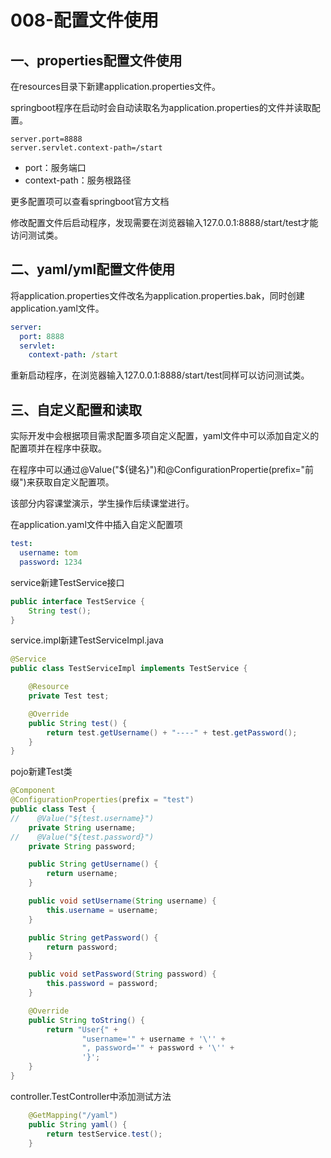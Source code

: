 # 008-配置文件使用

## 一、properties配置文件使用

在resources目录下新建application.properties文件。

springboot程序在启动时会自动读取名为application.properties的文件并读取配置。

```properties
server.port=8888
server.servlet.context-path=/start
```

- port：服务端口
- context-path：服务根路径

更多配置项可以查看springboot官方文档

修改配置文件后启动程序，发现需要在浏览器输入127.0.0.1:8888/start/test才能访问测试类。

## 二、yaml/yml配置文件使用

将application.properties文件改名为application.properties.bak，同时创建application.yaml文件。

```yaml
server:
  port: 8888
  servlet:
    context-path: /start
```

重新启动程序，在浏览器输入127.0.0.1:8888/start/test同样可以访问测试类。



## 三、自定义配置和读取

实际开发中会根据项目需求配置多项自定义配置，yaml文件中可以添加自定义的配置项并在程序中获取。

在程序中可以通过@Value("${键名}")和@ConfigurationPropertie(prefix="前缀")来获取自定义配置项。

该部分内容课堂演示，学生操作后续课堂进行。

在application.yaml文件中插入自定义配置项

```yaml
test:
  username: tom
  password: 1234
```

service新建TestService接口

```java
public interface TestService {
    String test();
}
```

service.impl新建TestServiceImpl.java

```java
@Service
public class TestServiceImpl implements TestService {

    @Resource
    private Test test;

    @Override
    public String test() {
        return test.getUsername() + "----" + test.getPassword();
    }
}
```

pojo新建Test类

```java
@Component
@ConfigurationProperties(prefix = "test")
public class Test {
//    @Value("${test.username}")
    private String username;
//    @Value("${test.password}")
    private String password;

    public String getUsername() {
        return username;
    }

    public void setUsername(String username) {
        this.username = username;
    }

    public String getPassword() {
        return password;
    }

    public void setPassword(String password) {
        this.password = password;
    }

    @Override
    public String toString() {
        return "User{" +
                "username='" + username + '\'' +
                ", password='" + password + '\'' +
                '}';
    }
}
```

controller.TestController中添加测试方法

```java
    @GetMapping("/yaml")
    public String yaml() {
        return testService.test();
    }
```

